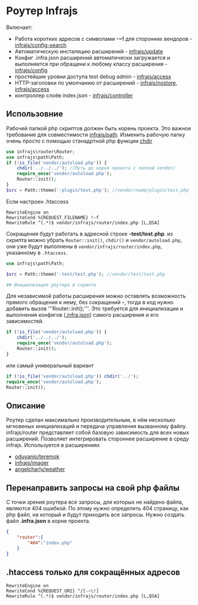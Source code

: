 # Роутер Infrajs
Включает:
- Работа коротких адресов с символами **-~!** для сторонних вендоров - [infrajs/config-search](https://github.com/infrajs/config-search)
- Автоматическую инсталяцию расширений - [infrajs/update](https://github.com/infrajs/update)
- Конфиг .infra.json расширений автоматически загружается и выполняется при обращени к любому классу расширения - [infrajs/config](https://github.com/infrajs/config)
- простейшие уровни доступа test debug admin - [infrajs/access](https://github.com/infrajs/access)
- HTTP-заголовки по умолчанию от расширений - [infrajs/nostore](https://github.com/infrajs/nostore), [infrajs/access](https://github.com/infrajs/access)
- контроллер слоёв index.json - [infrajs/controller](https://github.com/infrajs/controller)

## Использовние
Рабочей папкой php скриптов должен быть корень проекта. Это важное требование для совместимости [infrajs/path](https://github.com/infrajs/path). Изменить рабочую папку очень просто с помощью станадртной php функции [chdir](http://php.net/manual/function.chdir.php)
```php
use infrajs\router\Router;
use infrajs\path\Path;
if (!is_file('vendor/autoload.php')) {
	chdir('../../../'); //Путь до корня проекта с папкой vendor/
	require_once('vendor/autoload.php');	
	Router::init();
}
$src = Path::theme('-plugin/test.php'); //vendor/name/plugin/test.php
```
Если настроен .htaccess
```
RewriteEngine on
RewriteCond %{REQUEST_FILENAME} !-f
RewriteRule ^(.*)$ vendor/infrajs/router/index.php [L,QSA]
```
Сокращения будут работать в адресной строке  **-test/test.php**. из скрипта можно убрать ```Router::init()```, ```chdir()``` и ```vendor/autoload.php```, они уже будут выполнены в ```vendor/infrajs/router/index.php```, указанному в ```.htaccess```.
```php
use infrajs\path\Path;

$src = Path::theme('-test/test.php'); //vendor/test/test.php

## Инициализация роутера в скрипте
```
Для независимой работы расширения можно оставлять возможность прямого обращения к нему, без сокращений **-**, тогда в код нужно добавить вызов '''Router::init();'''. Это требуется для инициализации и выполнения конфигов ([.infra.json](https://github.com/infrajs/config)) самого расширения и его зависимостей.
```php
if (!is_file('vendor/autoload.php')) {
	chdir('../../../');
	require_once('vendor/autoload.php');
	Router::init();
}

```

или самый универальный вариант

```php
if (!is_file('vendor/autoload.php')) chdir('../');
require_once('vendor/autoload.php');
Router::init();
```


## Описание
Роутер сделан максимально производительным, в нём несколько мгновеных инициализаций и передача управления вызванному файлу.
infrajs/router представляет собой базовую зависимость для всех новых расширений. Позволяет интегрировать стороннее расширение в среду infrajs. Используется в расширениях
 - [oduvanio/teremok](https://github.com/oduvanio/teremok)
 - [infrajs/imager](https://github.com/infrajs/imager)
 - [angelcharly/weather](https://github.com/ange187/weather)

## Перенаправить запросы на свой php файлы
С точки зрения роутера все запросы, для которых не найдено файла, являются 404 ошибкой. По этому нужно определить 404 страницу, как php файл, на который и будут приходить все запросы.
Нужно создать файл **.infra.json** в корне проекта.

```json
{
	"router":{
		"404":"index.php"
	}
}
```

## .htaccess только для сокращённых адресов
```
RewriteEngine on
RewriteCond %{REQUEST_URI} ^/[-~\!]
RewriteRule ^(.*)$ vendor/infrajs/router/index.php [L,QSA]
```

